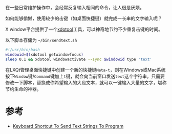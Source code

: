 在一些日常维护操作中，会经常反复输入相同的命令，让人很是厌烦。

如何能够偷懒，使用较少的击键（如桌面快捷键）就完成一长串的文字输入呢？

X window平台提供了一个[xdotool](http://www.semicomplete.com/projects/xdotool/xdotool.xhtml)工具，可以神奇地节约不少重复击键的时间。

以下脚本存储为 `~/bin/sendtext.sh`

```bash
#!/usr/bin/bash
windowid=$(xdotool getwindowfocus)
sleep 0.1 && xdotool windowactivate --sync $windowid type 'text'
```

在LXQt管理桌面快捷键中创建一个新的快捷键`Meta-t`，则在Windows或Mac系统按下`Window`键/`Command`键加上`t`键，就会向当前窗口发送`text`这个字符串。只需要修改一下脚本，替换成你希望输入的大段文本，就可以一键输入大量的文字，堪称节约生命的神器。

# 参考

* [Keyboard Shortcut To Send Text Strings To Program](https://unix.stackexchange.com/questions/36922/keyboard-shortcut-to-send-text-strings-to-program)